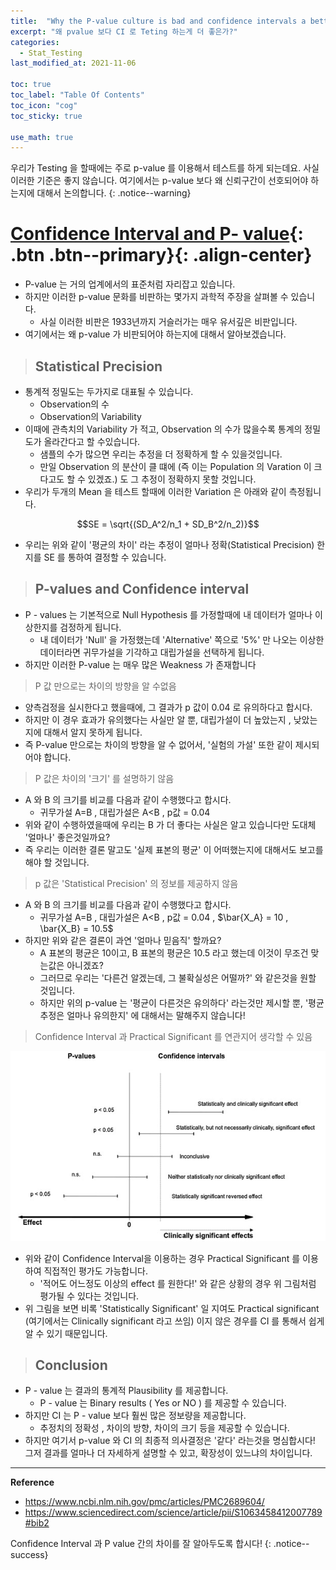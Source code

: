 ```yaml
---
title:  "Why the P-value culture is bad and confidence intervals a better alternative"
excerpt: "왜 pvalue 보다 CI 로 Teting 하는게 더 좋은가?"
categories:
  - Stat_Testing
last_modified_at: 2021-11-06

toc: true
toc_label: "Table Of Contents"
toc_icon: "cog"
toc_sticky: true

use_math: true
---
```


 우리가 Testing 을 할때에는 주로 p-value 를 이용해서 테스트를 하게 되는데요. 사실 이러한 기준은 좋지 않습니다. 여기에서는 p-value 보다 왜 신뢰구간이 선호되어야 하는지에 대해서 논의합니다.
{: .notice--warning}

# [Confidence Interval and P- value](#link){: .btn .btn--primary}{: .align-center}

- P-value 는 거의 업계에서의 표준처럼 자리잡고 있습니다.
- 하지만 이러한 p-value 문화를 비판하는 몇가지 과학적 주장을 살펴볼 수 있습니다.
  - 사실 이러한 비판은 1933년까지 거슬러가는 매우 유서깊은 비판입니다.
- 여기에서는 왜 p-value 가 비판되어야 하는지에 대해서 알아보겠습니다. 

> ## Statistical Precision

- 통계적 정밀도는 두가지로 대표될 수 있습니다.
  - Observation의 수
  - Observation의 Variability 
- 이때에 관측치의 Variability 가 적고, Observation 의 수가 많을수록 통계의 정밀도가 올라간다고 할 수있습니다.
  - 샘플의 수가 많으면 우리는 추정을 더 정확하게 할 수 있을것입니다.
  - 만일 Observation 의 분산이 클 떄에 (즉 이는 Population 의 Varation 이 크다고도 할 수 있겠죠.) 도  그 추정이 정확하지 못할 것입니다.
- 우리가 두개의 Mean 을 테스트 할때에 이러한 Variation 은 아래와 같이 측정됩니다.

$$SE = \sqrt{(SD_A^2/n_1 + SD_B^2/n_2)}$$

- 우리는 위와 같이 '평균의 차이' 라는 추정이 얼마나 정확(Statistical Precision) 한지를 SE 를 통하여 결정할 수 있습니다. 

> ## P-values and Confidence interval

- P - values 는 기본적으로 Null Hypothesis 를 가정할때에 내 데이터가 얼마나 이상한지를 검정하게 됩니다.
  - 내 데이터가 'Null' 을 가정했는데 'Alternative' 쪽으로 '5%' 만 나오는 이상한 데이터라면 귀무가설을 기각하고 대립가설을 선택하게 됩니다.
- 하지만 이러한 P-value 는 매우 많은 Weakness 가 존재합니다

> P 값 만으로는 차이의 방향을 알 수없음

- 양측검정을 실시한다고 했을때에, 그 결과가 p 값이 0.04 로 유의하다고 합시다.
- 하지만 이 경우 효과가 유의했다는 사실만 알 뿐, 대립가설이 더 높았는지 , 낮았는지에 대해서 알지 못하게 됩니다.
- 즉 P-value 만으로는 차이의 방향을 알 수 없어서, '실험의 가설' 또한 같이 제시되어야 합니다. 

> P 값은 차이의 '크기' 를 설명하기 않음

- A 와 B 의 크기를 비교를 다음과 같이 수행했다고 합시다.
  -  귀무가설 A=B , 대립가설은 A<B , p값 = 0.04 
- 위와 같이 수행하였을때에 우리는 B 가 더 좋다는 사실은 알고 있습니다만 도대체 '얼마나' 좋은것일까요? 
- 즉 우리는 이러한 결론 말고도 '실제 표본의 평균' 이 어떠했는지에 대해서도 보고를 해야 할 것입니다.

> p 값은 'Statistical Precision' 의 정보를 제공하지 않음

- A 와 B 의 크기를 비교를 다음과 같이 수행했다고 합시다.
  -  귀무가설 A=B , 대립가설은 A<B , p값 = 0.04  , $\bar{X_A} = 10 , \bar{X_B} = 10.5$
- 하지만 위와 같은 결론이 과연 '얼마나 믿음직' 할까요? 
  - A 표본의 평균은 10이고, B 표본의 평균은 10.5 라고 했는데 이것이 무조건 맞는값은 아니겠죠?
  - 그러므로 우리는 '다른건 알겠는데, 그 불확실성은 어떨까?' 와 같은것을 원할 것입니다.
  - 하지만 위의 p-value 는 '평균이 다른것은 유의하다' 라는것만 제시할 뿐, '평균 추정은 얼마나 유의한지' 에 대해서는 말해주지 않습니다!

> Confidence Interval 과 Practical Significant 를 연관지어 생각할 수 있음

![png](/assets/images/Stat/92_1.png)

- 위와 같이 Confidence Interval을 이용하는 경우 Practical Significant 를 이용하여 직접적인 평가도 가능합니다.
  - '적어도 어느정도 이상의 effect 를 원한다!' 와 같은 상황의 경우 위 그림처럼 평가될 수 있다는 것입니다. 
- 위 그림을 보면 비록 'Statistically Significant' 일 지여도 Practical significant (여기에서는 Clinically significant 라고 쓰임) 이지 않은 경우를 CI 를 통해서 쉽게 알 수 있기 때문입니다.

> ## Conclusion

- P - value 는 결과의 통계적 Plausibility 를 제공합니다. 
  - P - value 는 Binary results ( Yes or NO ) 를 제공할 수 있습니다.
- 하지만 CI 는 P - value 보다 훨씬 많은 정보량을 제공합니다.
  - 추정치의 정확성 , 차이의 방향, 차이의 크기 등을 제공할 수 있습니다.
- 하지만 여기서 p-value 와 CI 의 최종적 의사결정은 '같다' 라는것을 명심합시다! 그저 결과를 얼마나 더 자세하게 설명할 수 있고, 확장성이 있느냐의 차이입니다.

---

**Reference**

- <https://www.ncbi.nlm.nih.gov/pmc/articles/PMC2689604/>
- <https://www.sciencedirect.com/science/article/pii/S1063458412007789#bib2>

 Confidence Interval 과 P value 간의 차이를 잘 알아두도록 합시다! 
{: .notice--success}

